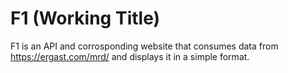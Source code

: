 # F1 (Working Title)

F1 is an API and corrosponding website that consumes data from https://ergast.com/mrd/ and displays it in a simple format.